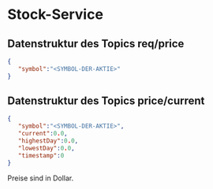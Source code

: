 # Stock-Service

## Datenstruktur des Topics req/price
```json
{
   "symbol":"<SYMBOL-DER-AKTIE>"
}
```

## Datenstruktur des Topics price/current
```json
{
   "symbol":"<SYMBOL-DER-AKTIE>",
   "current":0.0,
   "highestDay":0.0,
   "lowestDay":0.0,
   "timestamp":0
}
```
Preise sind in Dollar.